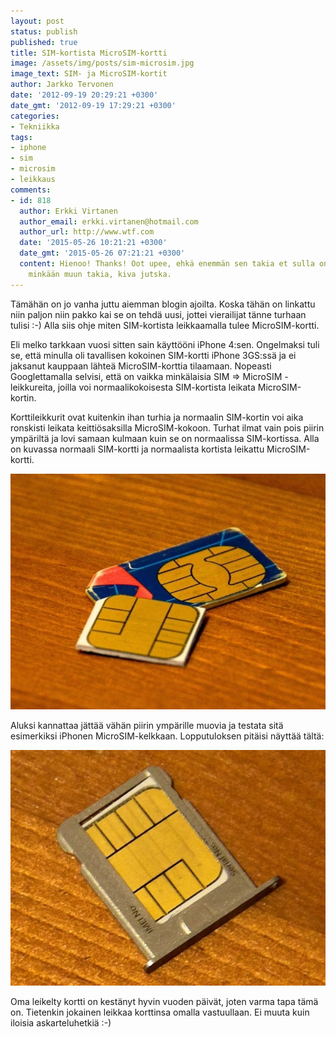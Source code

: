 ```yaml
---
layout: post
status: publish
published: true
title: SIM-kortista MicroSIM-kortti
image: /assets/img/posts/sim-microsim.jpg
image_text: SIM- ja MicroSIM-kortit
author: Jarkko Tervonen
date: '2012-09-19 20:29:21 +0300'
date_gmt: '2012-09-19 17:29:21 +0300'
categories:
- Tekniikka
tags:
- iphone
- sim
- microsim
- leikkaus
comments:
- id: 818
  author: Erkki Virtanen
  author_email: erkki.virtanen@hotmail.com
  author_url: http://www.wtf.com
  date: '2015-05-26 10:21:21 +0300'
  date_gmt: '2015-05-26 07:21:21 +0300'
  content: Hienoo! Thanks! Oot upee, ehkä enemmän sen takia et sulla on aiphoun kun
    minkään muun takia, kiva jutska.
---
```

Tämähän on jo vanha juttu aiemman blogin ajoilta. Koska tähän on linkattu niin paljon niin pakko kai se on tehdä uusi, jottei vierailijat tänne turhaan tulisi :-) Alla siis ohje miten SIM-kortista leikkaamalla tulee MicroSIM-kortti.

Eli melko tarkkaan vuosi sitten sain käyttööni iPhone 4:sen. Ongelmaksi tuli se, että minulla oli tavallisen kokoinen SIM-kortti iPhone 3GS:ssä ja ei jaksanut kauppaan lähteä MicroSIM-korttia tilaamaan. Nopeasti Googlettamalla selvisi, että on vaikka minkälaisia SIM => MicroSIM -leikkureita, joilla voi normaalikokoisesta SIM-kortista leikata MicroSIM-kortin.

Korttileikkurit ovat kuitenkin ihan turhia ja normaalin SIM-kortin voi aika ronskisti leikata keittiösaksilla MicroSIM-kokoon. Turhat ilmat vain pois piirin ympäriltä ja lovi samaan kulmaan kuin se on normaalissa SIM-kortissa. Alla on kuvassa normaali SIM-kortti ja normaalista kortista leikattu MicroSIM-kortti.

<amp-img src="/assets/img/posts/sim-microsim.jpg" alt="SIM-kortti ja leikattu MicroSIM-kortti" width="4" height="3" layout="responsive">
  <noscript><img src="/assets/img/posts/sim-microsim.jpg" alt="SIM-kortti ja leikattu MicroSIM-kortti" /></noscript>
</amp-img>

Aluksi kannattaa jättää vähän piirin ympärille muovia ja testata sitä esimerkiksi iPhonen MicroSIM-kelkkaan. Lopputuloksen pitäisi näyttää tältä:

<amp-img src="/assets/img/posts/iphone-microsim-tray.jpg" alt="Leikattu MicroSIM iPhone 4:n MicroSIM-kelkassa" width="4" height="3" layout="responsive">
  <noscript><img src="/assets/img/posts/iphone-microsim-tray.jpg" alt="Leikattu MicroSIM iPhone 4:n MicroSIM-kelkassa" /></noscript>
</amp-img>

Oma leikelty kortti on kestänyt hyvin vuoden päivät, joten varma tapa tämä on. Tietenkin jokainen leikkaa korttinsa omalla vastuullaan. Ei muuta kuin iloisia askarteluhetkiä :-)
